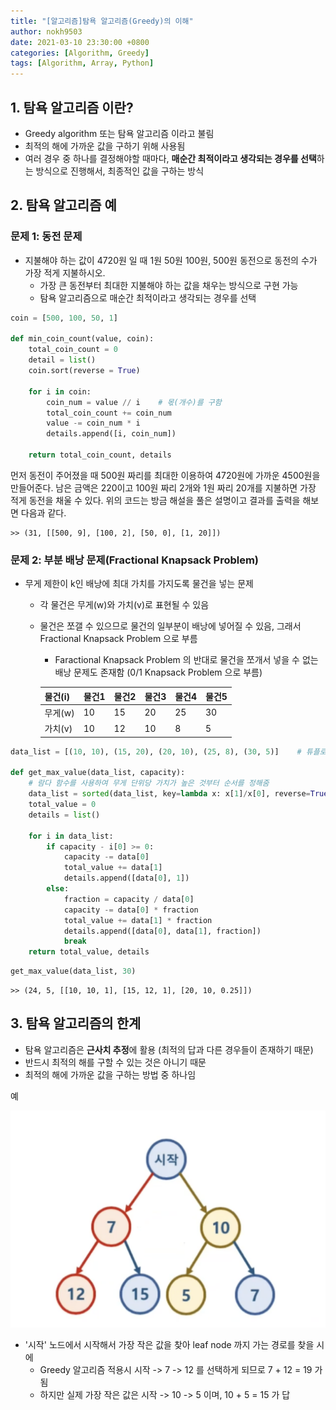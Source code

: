 ```yaml
---
title: "[알고리즘]탐욕 알고리즘(Greedy)의 이해"
author: nokh9503
date: 2021-03-10 23:30:00 +0800
categories: [Algorithm, Greedy]
tags: [Algorithm, Array, Python]
---
```


## 1. 탐욕 알고리즘 이란?

- Greedy algorithm 또는 탐욕 알고리즘 이라고 불림
- 최적의 해에 가까운 값을 구하기 위해 사용됨
- 여러 경우 중 하나를 결정해야할 때마다, **매순간 최적이라고 생각되는 경우를 선택**하는 방식으로 진행해서, 최종적인 값을 구하는 방식


## 2. 탐욕 알고리즘 예

### 문제 1: 동전 문제

- 지불해야 하는 값이 4720원 일 때 1원 50원 100원, 500원 동전으로 동전의 수가 가장 적게 지불하시오.
    - 가장 큰 동전부터 최대한 지불해야 하는 값을 채우는 방식으로 구현 가능
    - 탐욕 알고리즘으로 매순간 최적이라고 생각되는 경우를 선택

```python
coin = [500, 100, 50, 1]

def min_coin_count(value, coin):
    total_coin_count = 0
    detail = list()
    coin.sort(reverse = True)

    for i in coin:
        coin_num = value // i    # 몫(개수)를 구함
        total_coin_count += coin_num
        value -= coin_num * i
        details.append([i, coin_num])
    
    return total_coin_count, details
```

먼저 동전이 주어졌을 때 500원 짜리를 최대한 이용하여 4720원에 가까운 4500원을 만들어준다. 남은 금액은 220이고 100원 짜리 2개와 1원 짜리 20개를 지불하면 가장 적게 동전을 채울 수 있다. 위의 코드는 방금 해설을 풀은 설명이고 결과를 출력을 해보면 다음과 같다.

```
>> (31, [[500, 9], [100, 2], [50, 0], [1, 20]])
```

### 문제 2: 부분 배낭 문제(Fractional Knapsack Problem)

- 무게 제한이 k인 배낭에 최대 가치를 가지도록 물건을 넣는 문제
    - 각 물건은 무게(w)와 가치(v)로 표현될 수 있음
    - 물건은 쪼갤 수 있으므로 물건의 일부분이 배낭에 넣어질 수 있음, 그래서 Fractional Knapsack Problem 으로 부름
        - Faractional Knapsack Problem 의 반대로 물건을 쪼개서 넣을 수 없는 배낭 문제도 존재함 (0/1 Knapsack Problem 으로 부름)

        | 물건(i) | 물건1 | 물건2 | 물건3 | 물건4 | 물건5 |
        |--------|------|------|------|------|------|
        | 무게(w) |  10  |  15  |  20  |  25  |  30  |
        | 가치(v) |  10  |  12  |  10  |   8  |   5  |


```python
data_list = [(10, 10), (15, 20), (20, 10), (25, 8), (30, 5)]    # 튜플로 생성

def get_max_value(data_list, capacity):
    # 람다 함수를 사용하여 무게 단위당 가치가 높은 것부터 순서를 정해줌
    data_list = sorted(data_list, key=lambda x: x[1]/x[0], reverse=True)
    total_value = 0
    details = list()

    for i in data_list:
        if capacity - i[0] >= 0:
            capacity -= data[0]
            total_value += data[1]
            details.append([data[0], 1])
        else:
            fraction = capacity / data[0]
            capacity -= data[0] * fraction
            total_value += data[1] * fraction
            details.append([data[0], data[1], fraction])
            break
    return total_value, details
```

```python
get_max_value(data_list, 30)
```

```
>> (24, 5, [[10, 10, 1], [15, 12, 1], [20, 10, 0.25]])
```

## 3. 탐욕 알고리즘의 한계

- 탐욕 알고리즘은 **근사치 추정**에 활용 (최적의 답과 다른 경우들이 존재하기 때문)
- 반드시 최적의 해를 구할 수 있는 것은 아니기 때문
- 최적의 해에 가까운 값을 구하는 방법 중 하나임

예

![greedy(1)](/assets/img/algorithm/algorithm/greedy/greedy(1).png)

- '시작' 노드에서 시작해서 가장 작은 값을 찾아 leaf node 까지 가는 경로를 찾을 시에
    - Greedy 알고리즘 적용시 시작 -> 7 -> 12 를 선택하게 되므로 7 + 12 = 19 가 됨
    - 하지만 실제 가장 작은 값은 시작 -> 10 -> 5 이며, 10 + 5 = 15 가 답